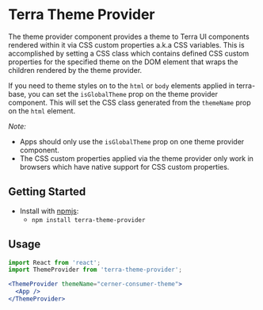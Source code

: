 # Terra Theme Provider

The theme provider component provides a theme to Terra UI components rendered within it via CSS custom properties a.k.a CSS variables. This is accomplished by setting a CSS class which contains defined CSS custom properties for the specified theme on the DOM element that wraps the children rendered by the theme provider.

If you need to theme styles on to the `html` or `body` elements applied in terra-base, you can set the `isGlobalTheme` prop on the theme provider component. This will set the CSS class generated from the `themeName` prop on the `html` element.

*Note:*
* Apps should only use the `isGlobalTheme` prop on one theme provider component.
* The CSS custom properties applied via the theme provider only work in browsers which have native support for CSS custom properties.

## Getting Started

- Install with [npmjs](https://www.npmjs.com):
  - `npm install terra-theme-provider`

## Usage

```jsx
import React from 'react';
import ThemeProvider from 'terra-theme-provider';

<ThemeProvider themeName="cerner-consumer-theme">
  <App />
</ThemeProvider>
```

